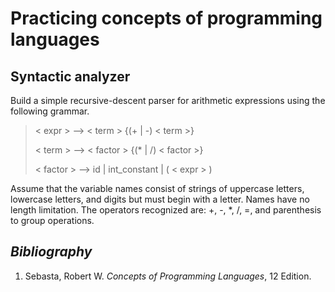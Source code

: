 # Practicing concepts of programming languages

## Syntactic analyzer

Build a simple recursive-descent parser for arithmetic expressions using the following grammar.

> < expr > --> < term > {(+ | -) < term >}
>
> < term > --> < factor > {(* | /) < factor >}
>
> < factor > --> id | int_constant | ( < expr > )

Assume that the variable names consist of strings of uppercase letters, lowercase letters, and digits but must begin with a letter. Names have no length limitation. The operators recognized are: +, -, *, /, =, and parenthesis to group operations.

## _Bibliography_

1. Sebasta, Robert W. _Concepts of Programming Languages_, 12 Edition.
